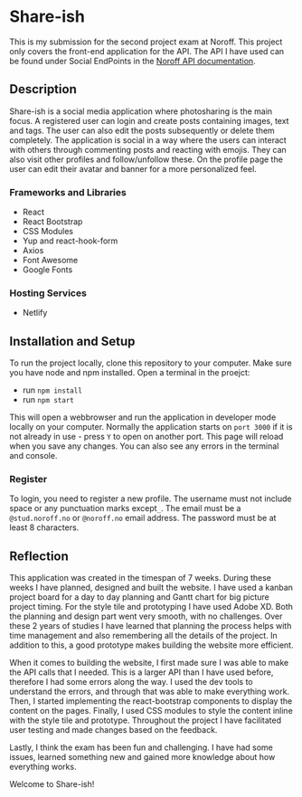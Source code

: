 # Share-ish
This is my submission for the second project exam at Noroff. This project only covers the front-end application for the API. The API I have used can be found under Social EndPoints in the [Noroff API documentation](https://noroff-api-docs.netlify.app/). 

## Description
Share-ish is a social media application where photosharing is the main focus. A registered user can login and create posts containing images, text and tags. The user can also edit the posts subsequently or delete them completely. The application is social in a way where the users can interact with others through commenting posts and reacting with emojis. They can also visit other profiles and follow/unfollow these. On the profile page the user can edit their avatar and banner for a more personalized feel.  

### Frameworks and Libraries

- React
- React Bootstrap
- CSS Modules
- Yup and react-hook-form
- Axios
- Font Awesome
- Google Fonts

### Hosting Services

- Netlify

## Installation and Setup
To run the project locally, clone this repository to your computer. Make sure you have node and npm installed. Open a terminal in the proejct:

- run `npm install` 
- run `npm start` 
 
This will open a webbrowser and run the application in developer mode locally on your computer. Normally the application starts on `port 3000` if it is not already in use - press `Y` to open on another port. This page will reload when you save any changes. You can also see any errors in the terminal and console. 

### Register

To login, you need to register a new profile. The username must not include space or any punctuation marks except`_`. The email must be a `@stud.noroff.no` or `@noroff.no` email address. The password must be at least 8 characters. 

## Reflection

This application was created in the timespan of 7 weeks. During these weeks I have planned, designed and built the website. I have used a kanban project board for a day to day planning and Gantt chart for big picture project timing. For the style tile and prototyping I have used Adobe XD. Both the planning and design part went very smooth, with no challenges. Over these 2 years of studies I have learned that planning the process helps with time management and also remembering all the details of the project. In addition to this, a good prototype makes building the website more efficient. 

When it comes to building the website, I first made sure I was able to make the API calls that I needed. This is a larger API than I have used before, therefore I had some errors along the way. I used the dev tools to understand the errors, and through that was able to make everything work. Then, I started implementing the react-bootstrap components to display the content on the pages. Finally, I used CSS modules to style the content inline with the style tile and prototype. Throughout the project I have facilitated user testing and made changes based on the feedback.   

Lastly, I think the exam has been fun and challenging. I have had some issues, learned something new and gained more knowledge about how everything works. 

Welcome to Share-ish! 
